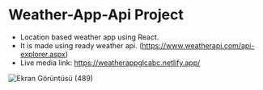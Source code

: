 # Weather-App-Api Project  
- Location based weather app using React.  
- It is made using ready weather api. (https://www.weatherapi.com/api-explorer.aspx)  
- Live media link: https://weatherappglcabc.netlify.app/  

![Ekran Görüntüsü (489)](https://user-images.githubusercontent.com/77458139/210050231-50eeaaf0-feaf-4277-b007-2e1b0b723b4f.png)




